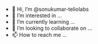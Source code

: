 - 👋 Hi, I’m @sonukumar-teliolabs
- 👀 I’m interested in ...
- 🌱 I’m currently learning ...
- 💞️ I’m looking to collaborate on ...
- 📫 How to reach me ...

<!---
sonukumar-teliolabs/sonukumar-teliolabs is a ✨ special ✨ repository because its `README.md` (this file) appears on your GitHub profile.
You can click the Preview link to take a look at your changes.
--->
